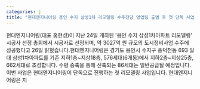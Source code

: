 ```yaml
---
categories: j
title: "현대엔지니어링 용인 수지 삼성1차 리모델링 수주전담 영업팀 출범 후 첫 단독 사업"
---
```

현대엔지니어링(대표 홍현성)이 지난 24일 개최된 &#39;용인 수지 삼성1차아파트 리모델링&#39; 시공사 선정 총회에서 시공사로 선정되며, 약 3027억 원 규모의 도시정비사업 수주에 성공했다고 26일 밝혔습니다.현대엔지니어링은 경기도 용인시 수지구 풍덕천동 693 일대 삼성1차아파트를 기존 지하1층~지상18층, 576세대(6개동)에서 지하2층~지상25층, 662세대로 조성합니다. 수평 증축을 통해 신축되는 86세대는 일반공급될 예정입니다.이번 사업은 현대엔지니어링이 단독으로 진행하는 첫 리모델링 사업입니다. 현대엔지니어링은 지